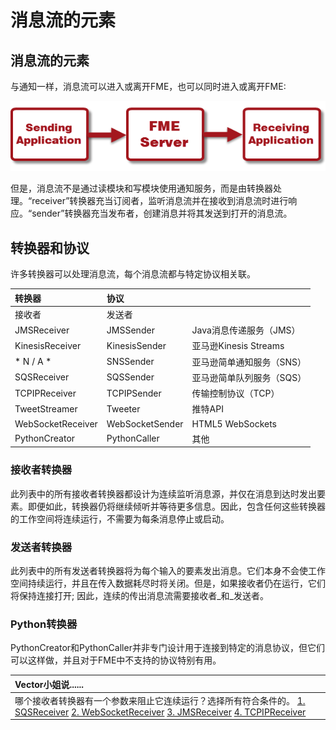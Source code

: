 # 消息流的元素

## 消息流的元素

与通知一样，消息流可以进入或离开FME，也可以同时进入或离开FME:

[![](../../.gitbook/assets/img4.035.whatisrealtime.png)](https://github.com/xuhengxx/FMETraining-1/tree/f1cdae5373cf9425ee2d148732792713c9043d44/ServerAuthoring4RealTime/Images/Img4.035.WhatIsRealTime.png)

但是，消息流不是通过读模块和写模块使用通知服务，而是由转换器处理。“receiver”转换器充当订阅者，监听消息流并在接收到消息流时进行响应。“sender”转换器充当发布者，创建消息并将其发送到打开的消息流。

## 转换器和协议

许多转换器可以处理消息流，每个消息流都与特定协议相关联。

| 转换器 | 协议 |  |
| :--- | :--- | :--- |
| 接收者 | 发送者 |  |
| JMSReceiver | JMSSender | Java消息传递服务（JMS） |
| KinesisReceiver | KinesisSender | 亚马逊Kinesis Streams |
| \* N / A \* | SNSSender | 亚马逊简单通知服务（SNS） |
| SQSReceiver | SQSSender | 亚马逊简单队列服务（SQS） |
| TCPIPReceiver | TCPIPSender | 传输控制协议（TCP） |
| TweetStreamer | Tweeter | 推特API |
| WebSocketReceiver | WebSocketSender | HTML5 WebSockets |
| PythonCreator | PythonCaller | 其他 |

### 接收者转换器

此列表中的所有接收者转换器都设计为连续监听消息源，并仅在消息到达时发出要素。即便如此，转换器仍将继续倾听并等待更多信息。因此，包含任何这些转换器的工作空间将连续运行，不需要为每条消息停止或启动。

### 发送者转换器

此列表中的所有发送者转换器将为每个输入的要素发出消息。它们本身不会使工作空间持续运行，并且在传入数据耗尽时将关闭。但是，如果接收者仍在运行，它们将保持连接打开; 因此，连续的传出消息流需要接收者_和_发送者。

### Python转换器

PythonCreator和PythonCaller并非专门设计用于连接到特定的消息协议，但它们可以这样做，并且对于FME中不支持的协议特别有用。

|  Vector小姐说...... |
| :--- |
|  哪个接收者转换器有一个参数来阻止它连续运行？选择所有符合条件的。  [1. SQSReceiver](http://52.73.3.37/fmedatastreaming/Manual/QAResponse2017.fmw?chapter=24&question=7&answer=1&DestDataset_TEXTLINE=C%3A%5CFMEOutput%5CQAResponse.html) [2. WebSocketReceiver](http://52.73.3.37/fmedatastreaming/Manual/QAResponse2017.fmw?chapter=24&question=7&answer=2&DestDataset_TEXTLINE=C%3A%5CFMEOutput%5CQAResponse.html) [3. JMSReceiver](http://52.73.3.37/fmedatastreaming/Manual/QAResponse2017.fmw?chapter=24&question=7&answer=3&DestDataset_TEXTLINE=C%3A%5CFMEOutput%5CQAResponse.html) [4. TCPIPReceiver](http://52.73.3.37/fmedatastreaming/Manual/QAResponse2017.fmw?chapter=24&question=7&answer=4&DestDataset_TEXTLINE=C%3A%5CFMEOutput%5CQAResponse.html) |

